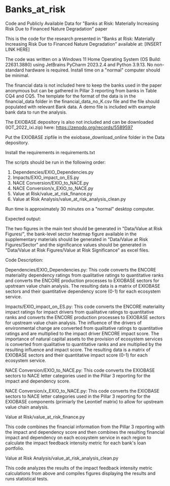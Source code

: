 # Banks_at_risk
Code and Publicly Available Data for "Banks at Risk: Materially Increasing Risk Due to Financed Nature Degradation" paper 

This is the code for the research presented in "Banks at Risk: Materially Increasing Risk Due to Financed Nature Degradation" available at: [INSERT LINK HERE]

The code was written on a Windows 11 Home Operating System (OS Build: 22631.3880) using JetBrains PyCharm 2023.2.4 and Python 3.9.13. No non-standard hardware is required. Install time on a "normal" computer should be minimal. 

The financial data is not included here to keep the banks used in the paper anonymous but can be gathered in Pillar 3 reporting from banks in Table CQ4 and CQ5. The template for the format of the data is in the financial_data folder in the financial_data_no_K.csv file and the file should populated with relevant Bank data. A demo file is included with example bank data to run the analysis. 

The EXIOBASE depository is also not included and can be downloaded (IOT_2022_ixi.zip) here: https://zenodo.org/records/5589597

Put the EXIOBASE zipfile in the exiobase_download_online folder in the Data depository.

Install the requirements in requirements.txt 

The scripts should be run in the following order:
1. Dependencies/EXIO_Dependencies.py
2. Impacts/EXIO_impact_on_ES.py
3. NACE Conversion/EXIO_to_NACE.py
4. NACE Conversion/x_EXIO_to_NACE.py
5. Value at Risk/value_at_risk_finance.py
6. Value at Risk Analysis/value_at_risk_analysis_clean.py

Run time is approximately 30 minutes on a "normal" desktop computer. 

Expected output:

The two figures in the main text should be generated in  "Data/Value at Risk Figures/", the bank-level sector heatmap figure available in the supplementary materials should be generated in "Data/Value at Risk Figures/Sector" and the significance values should be generated in  "Data/Value at Risk Figures/Value at Risk Significance" as excel files. 

Code Description:

Dependencies/EXIO_Dependencies.py: This code converts the ENCORE materiality dependency ratings from qualitative ratings to quantitative ranks and converts the ENCORE production processes to EXIOBASE sectors for upstream value chain analysis. The resulting data is a matrix of EXIOBASE sectors and their quantitative dependency score (0-1) for each ecosystem service.  

Impacts/EXIO_impact_on_ES.py: This code converts the ENCORE materiality impact ratings for impact drivers from qualitative ratings to quantitative ranks and converts the ENCORE production processes to EXIOBASE sectors for upstream value chain analysis. The influence of the drivers of environmental change are converted from qualitative ratings to quantitative ratings and are multiplied to the impact driver ENCORE impact score. The importance of natural capital assets to the provision of ecosystem services is converted from qualitative to quantitative ranks and are multiplied by the resulting influence and impact score. The resulting data is a matrix of EXIOBASE sectors and their quantitative impact score (0-1) for each ecosystem service.  

NACE Conversion/EXIO_to_NACE.py: This code converts the EXIOBASE sectors to NACE letter categories used in the Pillar 3 reporting for the impact and dependency score. 

NACE Conversion/x_EXIO_to_NACE.py: This code converts the EXIOBASE sectors to NACE letter categories used in the Pillar 3 reporting for the EXIOBASE components (primiarly the Leontief matrix) to allow for upstream value chain analysis. 

Value at Risk/value_at_risk_finance.py

This code combines the financial information from the Pillar 3 reporting with the impact and dependency score and then combines the resulting financial impact and dependency on each ecosystem service in each region to calculate the impact feedback intensity metric for each bank's loan portfolio.

Value at Risk Analysis/value_at_risk_analysis_clean.py

This code analyzes the results of the impact feedback intensity metric calculations from above and compiles figures displaying the results and runs statistical tests. 

